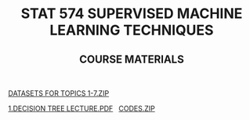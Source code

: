 <html>

  <center><h1>STAT 574 SUPERVISED MACHINE LEARNING TECHNIQUES</h1></center>
  <center><h2>COURSE MATERIALS</h2></center>
  <br>
  <p><a href="DATASETS_TOPICS1-7.zip">DATASETS FOR TOPICS 1-7.ZIP</a></p>
   <p><a href="DecisionTree.pdf">1.DECISION TREE LECTURE.PDF</a>&nbsp;&nbsp;&nbsp;<a href="DECISION_TREE_CODES.zip">CODES.ZIP</a></p>
  
 </html>
